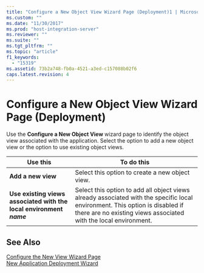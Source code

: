 ```yaml
---
title: "Configure a New Object View Wizard Page (Deployment)1 | Microsoft Docs"
ms.custom: ""
ms.date: "11/30/2017"
ms.prod: "host-integration-server"
ms.reviewer: ""
ms.suite: ""
ms.tgt_pltfrm: ""
ms.topic: "article"
f1_keywords: 
  - "15319"
ms.assetid: 73b2a748-fb0a-4521-a3ed-c157088b02f6
caps.latest.revision: 4
---
```

# Configure a New Object View Wizard Page (Deployment)
Use the **Configure a New Object View** wizard page to identify the object view associated with the application. Select the option to add a new object view or the option to use existing object views.  
  
|Use this|To do this|  
|--------------|----------------|  
|**Add a new view**|Select this option to create a new object view.|  
|**Use existing views associated with the local environment** <br /> ***name***|Select this option to add all object views already associated with the specific local environment. This option is disabled if there are no existing views associated with the local environment.|  
  
## See Also  
 [Configure the New View Wizard Page](../HIS2010/configure-the-new-view-wizard-page1.md)   
 [New Application Deployment Wizard](../HIS2010/new-application-deployment-wizard2.md)